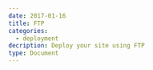 ```yaml
---
date: 2017-01-16
title: FTP
categories:
  - deployment
decription: Deploy your site using FTP
type: Document
---
```

